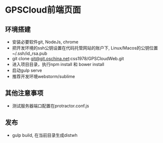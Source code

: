 # GPSCloud前端页面
## 环境搭建
* 安装必要软件git, NodeJs, chrome
* 把开发环境的ssh公钥设置在代码托管网站的账户下, Linux/Macos的公钥位置~/.ssh/id_rsa.pub
* git clone git@git.oschina.net:css1978/GPSCloudWeb.git
* 进入项目目录，执行npm install 和 bower install
* 启动gulp serve
* 推荐开发环境webstorm/sublime

## 其他注意事项
* 测试服务器端口配置在protractor.conf.js

## 发布
* gulp build, 在当前目录生成distwh
